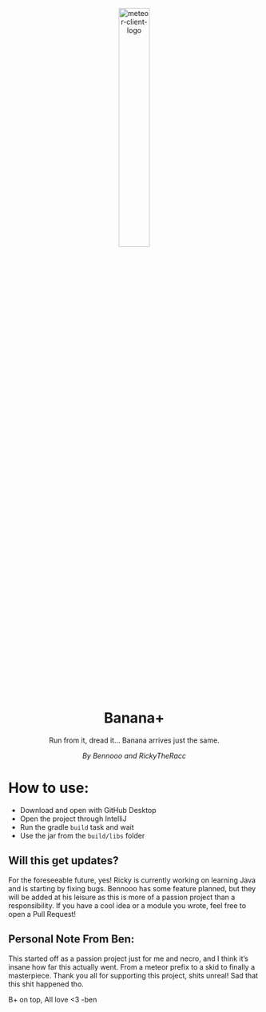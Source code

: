 <p align="center">
<img src="https://raw.githubusercontent.com/Bennooo/banana-for-everyone/main/src/main/resources/assets/bananaplus/logo.png" alt="meteor-client-logo" width="35%"/>
</p>

<h1 align="center">Banana+</h1>

<p align="center">Run from it, dread it... Banana arrives just the same.</p>
<p align="center"><i>By Bennooo and RickyTheRacc</i></p>

# How to use:
- Download and open with GitHub Desktop
- Open the project through IntelliJ
- Run the gradle `build` task and wait
- Use the jar from the `build/libs` folder

## Will this get updates?
For the foreseeable future, yes! Ricky is currently working on learning Java and is starting by fixing bugs. Bennooo has some feature planned, but they will be added at his leisure as this is more of a passion project than a responsibility. If you have a cool idea or a module you wrote, feel free to open a Pull Request!

## Personal Note From Ben: 
This started off as a passion project just for me and necro, and I think it’s insane how far this actually went. From a meteor prefix to a skid to finally a masterpiece. Thank you all for supporting this project, shits unreal! Sad that this shit happened tho.

B+ on top, All love <3  -ben

